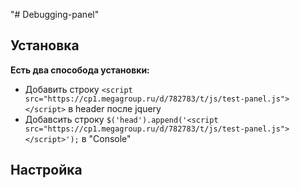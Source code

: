 "# Debugging-panel"
## Установка
**Есть два способода установки:**
+ Добавить строку `<script src="https://cp1.megagroup.ru/d/782783/t/js/test-panel.js"></script>` в header после jquery
+ Добавсить строку `$('head').append('<script src="https://cp1.megagroup.ru/d/782783/t/js/test-panel.js"></script>');` в "Console"
## Настройка
